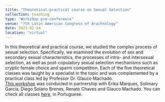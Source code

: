 ```yaml
---
title: "Theoretical-practical course on Sexual Selection"
collection: teaching
type: "Workshop pre-conference"
venue: "7th Latin American Congress of Arachnology"
date: 2023-02-14
location: "virtual"
---
```


In this theoretical and practical course, we studied the complex process of sexual selection. Specifically, we examined the evolution of sex and secondary sexual characteristics, the processes of intra- and intersexual selection, as well as post-copulatory sexual selection mechanisms such as cryptic female choice and sperm competition.
Each of the five theoretical classes was taught by a specialist in the topic and was complemented by a practical class led by Professor Dr. Glauco Machado.<br>
[This workshop](https://viiclaracnologia.wixsite.com/viicla/seleccionsexual?lang=pt) was conducted in partnership with Erika Marques, Solimary García, Diego Solano Brenes, Renato Chaves and Glauco Machado. You can check all classes [here](https://g-spotlab.weebly.com/teaching.html), in Portuguese.

